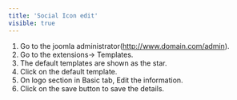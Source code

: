 ```yaml
---
title: 'Social Icon edit'
visible: true
---
```


1. Go to the joomla administrator(http://www.domain.com/admin).
2. Go to the extensions-> Templates.
3. The default templates are shown as the star.
4. Click on the default template.
5. On logo section in Basic tab, Edit the information.
6. Click on the save button to save the details.